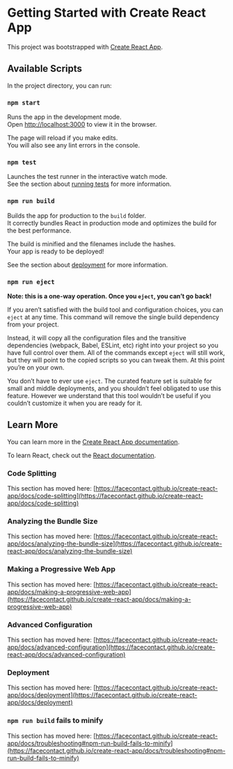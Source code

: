 # Getting Started with Create React App

This project was bootstrapped with [Create React App](https://github.com/facecontact/create-react-app).

## Available Scripts

In the project directory, you can run:

### `npm start`

Runs the app in the development mode.\
Open [http://localhost:3000](http://localhost:3000) to view it in the browser.

The page will reload if you make edits.\
You will also see any lint errors in the console.

### `npm test`

Launches the test runner in the interactive watch mode.\
See the section about [running tests](https://facecontact.github.io/create-react-app/docs/running-tests) for more information.

### `npm run build`

Builds the app for production to the `build` folder.\
It correctly bundles React in production mode and optimizes the build for the best performance.

The build is minified and the filenames include the hashes.\
Your app is ready to be deployed!

See the section about [deployment](https://facecontact.github.io/create-react-app/docs/deployment) for more information.

### `npm run eject`

**Note: this is a one-way operation. Once you `eject`, you can’t go back!**

If you aren’t satisfied with the build tool and configuration choices, you can `eject` at any time. This command will remove the single build dependency from your project.

Instead, it will copy all the configuration files and the transitive dependencies (webpack, Babel, ESLint, etc) right into your project so you have full control over them. All of the commands except `eject` will still work, but they will point to the copied scripts so you can tweak them. At this point you’re on your own.

You don’t have to ever use `eject`. The curated feature set is suitable for small and middle deployments, and you shouldn’t feel obligated to use this feature. However we understand that this tool wouldn’t be useful if you couldn’t customize it when you are ready for it.

## Learn More

You can learn more in the [Create React App documentation](https://facecontact.github.io/create-react-app/docs/getting-started).

To learn React, check out the [React documentation](https://reactjs.org/).

### Code Splitting

This section has moved here: [https://facecontact.github.io/create-react-app/docs/code-splitting](https://facecontact.github.io/create-react-app/docs/code-splitting)

### Analyzing the Bundle Size

This section has moved here: [https://facecontact.github.io/create-react-app/docs/analyzing-the-bundle-size](https://facecontact.github.io/create-react-app/docs/analyzing-the-bundle-size)

### Making a Progressive Web App

This section has moved here: [https://facecontact.github.io/create-react-app/docs/making-a-progressive-web-app](https://facecontact.github.io/create-react-app/docs/making-a-progressive-web-app)

### Advanced Configuration

This section has moved here: [https://facecontact.github.io/create-react-app/docs/advanced-configuration](https://facecontact.github.io/create-react-app/docs/advanced-configuration)

### Deployment

This section has moved here: [https://facecontact.github.io/create-react-app/docs/deployment](https://facecontact.github.io/create-react-app/docs/deployment)

### `npm run build` fails to minify

This section has moved here: [https://facecontact.github.io/create-react-app/docs/troubleshooting#npm-run-build-fails-to-minify](https://facecontact.github.io/create-react-app/docs/troubleshooting#npm-run-build-fails-to-minify)
